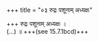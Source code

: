 +++
title = "०३ रुद्रः पशूनाम् अध्यक्षः"

+++
रुद्रः पशूनाम् अध्यक्षः ।  
(…) ॥ +++(see 15.7.1bcd)+++